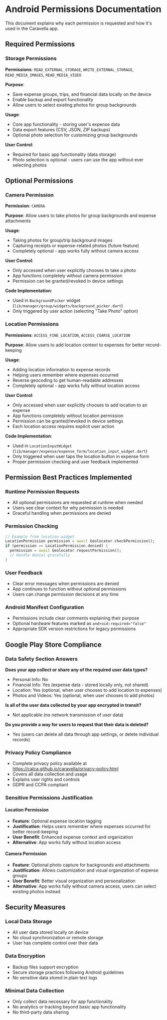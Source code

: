 # Android Permissions Documentation

This document explains why each permission is requested and how it's used in the Caravella app.

## Required Permissions

### Storage Permissions
**Permissions**: `READ_EXTERNAL_STORAGE`, `WRITE_EXTERNAL_STORAGE`, `READ_MEDIA_IMAGES`, `READ_MEDIA_VIDEO`

**Purpose**: 
- Save expense groups, trips, and financial data locally on the device
- Enable backup and export functionality
- Allow users to select existing photos for group backgrounds

**Usage**:
- Core app functionality - storing user's expense data
- Data export features (CSV, JSON, ZIP backups)
- Optional photo selection for customizing group backgrounds

**User Control**: 
- Required for basic app functionality (data storage)
- Photo selection is optional - users can use the app without ever selecting photos

## Optional Permissions

### Camera Permission
**Permission**: `CAMERA`

**Purpose**: Allow users to take photos for group backgrounds and expense attachments

**Usage**:
- Taking photos for group/trip background images
- Capturing receipts or expense-related photos (future feature)
- Completely optional - app works fully without camera access

**User Control**:
- Only accessed when user explicitly chooses to take a photo
- App functions completely without camera permission
- Permission can be granted/revoked in device settings

**Code Implementation**: 
- Used in `BackgroundPicker` widget (`lib/manager/group/widgets/background_picker.dart`)
- Only triggered by user action (selecting "Take Photo" option)

### Location Permissions
**Permissions**: `ACCESS_FINE_LOCATION`, `ACCESS_COARSE_LOCATION`

**Purpose**: Allow users to add location context to expenses for better record-keeping

**Usage**:
- Adding location information to expense records
- Helping users remember where expenses occurred
- Reverse geocoding to get human-readable addresses
- Completely optional - app works fully without location access

**User Control**:
- Only accessed when user explicitly chooses to add location to an expense
- App functions completely without location permission
- Permission can be granted/revoked in device settings
- Each location access requires explicit user action

**Code Implementation**:
- Used in `LocationInputWidget` (`lib/manager/expense/expense_form/location_input_widget.dart`)
- Only triggered when user taps the location button in expense form
- Proper permission checking and user feedback implemented

## Permission Best Practices Implemented

### Runtime Permission Requests
- All optional permissions are requested at runtime when needed
- Users see clear context for why permission is needed
- Graceful handling when permissions are denied

### Permission Checking
```dart
// Example from location widget
LocationPermission permission = await Geolocator.checkPermission();
if (permission == LocationPermission.denied) {
  permission = await Geolocator.requestPermission();
  // Handle denial gracefully
}
```

### User Feedback
- Clear error messages when permissions are denied
- App continues to function without optional permissions
- Users can change permission decisions at any time

### Android Manifest Configuration
- Permissions include clear comments explaining their purpose
- Optional hardware features marked as `android:required="false"`
- Appropriate SDK version restrictions for legacy permissions

## Google Play Store Compliance

### Data Safety Section Answers

**Does your app collect or share any of the required user data types?**
- Personal Info: No
- Financial Info: Yes (expense data - stored locally only, not shared)
- Location: Yes (optional, when user chooses to add location to expenses)
- Photos and Videos: Yes (optional, when user chooses to add photos)

**Is all of the user data collected by your app encrypted in transit?**
- Not applicable (no network transmission of user data)

**Do you provide a way for users to request that their data is deleted?**
- Yes (users can delete all data through app settings, or delete individual records)

### Privacy Policy Compliance
- Complete privacy policy available at https://calca.github.io/caravella/privacy-policy.html
- Covers all data collection and usage
- Explains user rights and controls
- GDPR and CCPA compliant

### Sensitive Permissions Justification

#### Location Permission
- **Feature**: Optional expense location tagging
- **Justification**: Helps users remember where expenses occurred for better record-keeping
- **User Benefit**: Enhanced expense context and organization
- **Alternative**: App works fully without location access

#### Camera Permission  
- **Feature**: Optional photo capture for backgrounds and attachments
- **Justification**: Allows customization and visual organization of expense groups
- **User Benefit**: Better visual organization and personalization
- **Alternative**: App works fully without camera access, users can select existing photos instead

## Security Measures

### Local Data Storage
- All user data stored locally on device
- No cloud synchronization or remote storage
- User has complete control over their data

### Data Encryption
- Backup files support encryption
- Secure storage practices following Android guidelines
- No sensitive data stored in plain text logs

### Minimal Data Collection
- Only collect data necessary for app functionality
- No analytics or tracking beyond basic app functionality
- No third-party data sharing